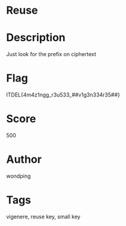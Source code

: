 # Reuse
# Description
Just look for the prefix on ciphertext

# Flag
ITDEL{4m4z1ngg_r3u533_##v1g3n334r35##}

# Score
500

# Author
wondping

# Tags
vigenere, reuse key, small key